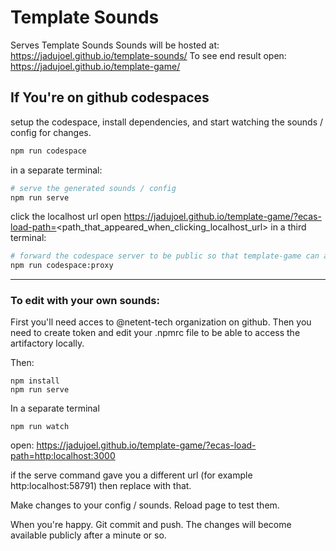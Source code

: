 # Template Sounds
Serves Template Sounds
Sounds will be hosted at: https://jadujoel.github.io/template-sounds/
To see end result open:  https://jadujoel.github.io/template-game/

## If You're on github codespaces
setup the codespace, install dependencies, and start watching the sounds / config for changes.
```bash
npm run codespace
```
in a separate terminal:
```bash
# serve the generated sounds / config
npm run serve
```
click the localhost url
open https://jadujoel.github.io/template-game/?ecas-load-path=<path_that_appeared_when_clicking_localhost_url>
in a third terminal:
```bash
# forward the codespace server to be public so that template-game can access
npm run codespace:proxy
```

---

### To edit with your own sounds:
First you'll need acces to @netent-tech organization on github.
Then you need to create token and edit your .npmrc file to be able to access the artifactory locally.

Then:
```
npm install
npm run serve
```
In a separate terminal
```
npm run watch
```
open: https://jadujoel.github.io/template-game/?ecas-load-path=http:localhost:3000

if the serve command gave you a different url (for example http:localhost:58791) then replace with that.

Make changes to your config / sounds.
Reload page to test them.

When you're happy.
Git commit and push.
The changes will become available publicly after a minute or so.
